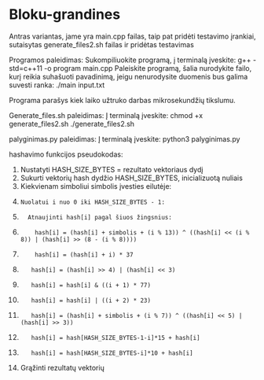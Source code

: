 # Bloku-grandines
Antras variantas, jame yra main.cpp failas, taip pat pridėti testavimo įrankiai, sutaisytas generate_files2.sh failas ir pridėtas testavimas

Programos paleidimas:
Sukompiliuokite programą, į terminalą įveskite:
g++ -std=c++11 -o program main.cpp
Paleiskite programą, šalia nurodykite failo, kurį reikia suhašuoti pavadinimą, jeigu nenurodysite duomenis bus galima suvesti ranka:
./main input.txt

Programa parašys kiek laiko užtruko darbas mikrosekundžių tikslumu.


Generate_files.sh paleidimas:
Į terminalą įveskite:
chmod +x generate_files2.sh
./generate_files2.sh


palyginimas.py paleidimas:
Į terminalą įveskite:
python3 palyginimas.py


hashavimo funkcijos pseudokodas:
1.   Nustatyti HASH_SIZE_BYTES = rezultato vektoriaus dydį
2.   Sukurti vektorių hash dydžio HASH_SIZE_BYTES, inicializuotą nuliais
3.   Kiekvienam simboliui simbolis įvesties eilutėje:
4.     Nuolatui i nuo 0 iki HASH_SIZE_BYTES - 1:
5.       Atnaujinti hash[i] pagal šiuos žingsnius:
6.         hash[i] = (hash[i] + simbolis + (i % 13)) ^ ((hash[i] << (i % 8)) | (hash[i] >> (8 - (i % 8))))
7.         hash[i] = (hash[i] + i) * 37
8.        hash[i] = (hash[i] >> 4) | (hash[i] << 3)
9.        hash[i] = hash[i] & ((i + 1) * 77)
10.        hash[i] = hash[i] | ((i + 2) * 23)
11.        hash[i] = (hash[i] + simbolis + (i % 7)) ^ ((hash[i] << 5) | (hash[i] >> 3))
12.        hash[i] = hash[HASH_SIZE_BYTES-1-i]*15 + hash[i]
13.        hash[i] = hash[HASH_SIZE_BYTES-i]*10 + hash[i]
14. Grąžinti rezultatų vektorių
